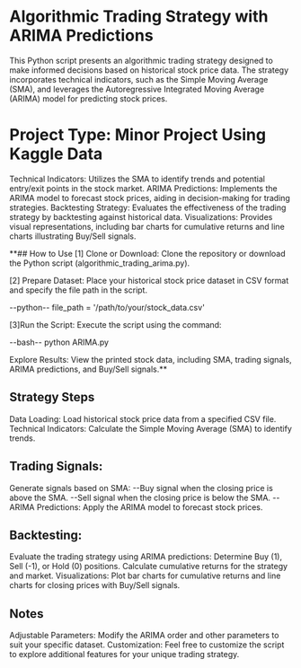 # Algorithmic Trading Strategy with ARIMA Predictions
This Python script presents an algorithmic trading strategy designed to make informed decisions based on historical stock price data. The strategy incorporates technical indicators, such as the Simple Moving Average (SMA), and leverages the Autoregressive Integrated Moving Average (ARIMA) model for predicting stock prices.

# Project Type: Minor Project Using Kaggle Data

Technical Indicators: Utilizes the SMA to identify trends and potential entry/exit points in the stock market.
ARIMA Predictions: Implements the ARIMA model to forecast stock prices, aiding in decision-making for trading strategies.
Backtesting Strategy: Evaluates the effectiveness of the trading strategy by backtesting against historical data.
Visualizations: Provides visual representations, including bar charts for cumulative returns and line charts illustrating Buy/Sell signals.

**## How to Use
[1] Clone or Download: Clone the repository or download the Python script (algorithmic_trading_arima.py).

[2] Prepare Dataset: Place your historical stock price dataset in CSV format and specify the file path in the script.

--python--
file_path = '/path/to/your/stock_data.csv'

[3]Run the Script: Execute the script using the command:

--bash--
python ARIMA.py

Explore Results: View the printed stock data, including SMA, trading signals, ARIMA predictions, and Buy/Sell signals.**

## Strategy Steps
Data Loading: Load historical stock price data from a specified CSV file.
Technical Indicators: Calculate the Simple Moving Average (SMA) to identify trends.

## Trading Signals: 
Generate signals based on SMA:
--Buy signal when the closing price is above the SMA.
--Sell signal when the closing price is below the SMA.
--ARIMA Predictions: Apply the ARIMA model to forecast stock prices.

## Backtesting: 
Evaluate the trading strategy using ARIMA predictions:
Determine Buy (1), Sell (-1), or Hold (0) positions.
Calculate cumulative returns for the strategy and market.
Visualizations: Plot bar charts for cumulative returns and line charts for closing prices with Buy/Sell signals.

## Notes
Adjustable Parameters: Modify the ARIMA order and other parameters to suit your specific dataset.
Customization: Feel free to customize the script to explore additional features for your unique trading strategy.
